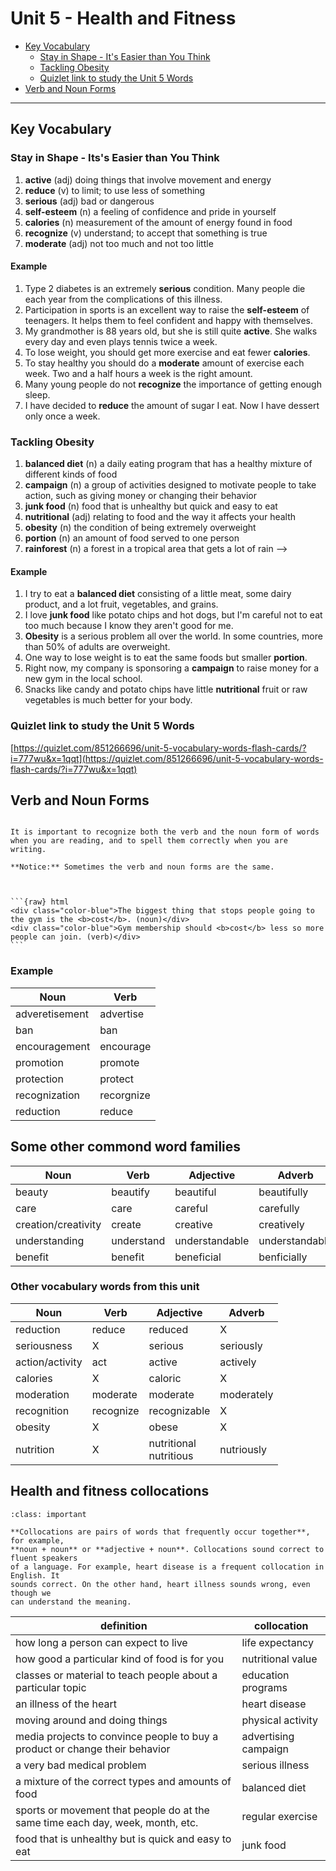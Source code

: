 # Unit 5 - Health and Fitness

- [Key Vocabulary](#key-vocabulary)
  - [Stay in Shape - It's Easier than You Think](#stay-in-shape-its-s-easier-than-you-think)
  - [Tackling Obesity](#tackling-obesity)
  - [Quizlet link to study the Unit 5 Words](#quizlet-link-to-study-the-unit-5-words)
- [Verb and Noun Forms](#verb-and-noun-forms)

---

## Key Vocabulary

### Stay in Shape - Its's Easier than You Think

1. **active** (adj) doing things that involve movement and energy
2. **reduce** (v) to limit; to use less of something
3. **serious** (adj) bad or dangerous
4. **self-esteem** (n) a feeling of confidence and pride in yourself
5. **calories** (n) measurement of the amount of energy found in food
6. **recognize** (v) understand; to accept that something is true
7. **moderate** (adj) not too much and not too little

#### Example

1. Type 2 diabetes is an extremely **serious** condition. Many people die each year from the complications of this illness.
2. Participation in sports is an excellent way to raise the **self-esteem** of teenagers. It helps them to feel confident and happy with themselves.
3. My grandmother is 88 years old, but she is still quite **active**. She walks every day and even plays tennis twice a week.
4. To lose weight, you should get more exercise and eat fewer **calories**.
5. To stay healthy you should do a **moderate** amount of exercise each week. Two and a half hours a week is the right amount.
6. Many young people do not **recognize** the importance of getting enough sleep.
7. I have decided to **reduce** the amount of sugar I eat. Now I have dessert only once a week.

### Tackling Obesity

1. **balanced diet** (n) a daily eating program that has a healthy mixture of different kinds of food
2. **campaign** (n) a group of activities designed to motivate people to take action, such as giving money or changing their behavior
3. **junk food** (n) food that is unhealthy but quick and easy to eat
4. **nutritional** (adj) relating to food and the way it affects your health
5. **obesity** (n) the condition of being extremely overweight
6. **portion** (n) an amount of food served to one person
7. **rainforest** (n) a forest in a tropical area that gets a lot of rain -->

#### Example

1. I try to eat a **balanced diet** consisting of a little meat, some dairy product, and a lot fruit, vegetables, and grains.
2. I love **junk food** like potato chips and hot dogs, but I'm careful not to eat too much because I know they aren't good for me.
3. **Obesity** is a serious problem all over the world. In some countries, more than 50% of adults are overweight.
4. One way to lose weight is to eat the same foods but smaller **portion**.
5. Right now, my company is sponsoring a **campaign** to raise money for a new gym in the local school.
6. Snacks like candy and potato chips have little **nutritional** fruit or raw vegetables is much better for your body.

### Quizlet link to study the Unit 5 Words

[https://quizlet.com/851266696/unit-5-vocabulary-words-flash-cards/?i=777wu&x=1qqt](https://quizlet.com/851266696/unit-5-vocabulary-words-flash-cards/?i=777wu&x=1qqt)

## Verb and Noun Forms

````{admonition} VERB and NOUN FORMS

It is important to recognize both the verb and the noun form of words when you are reading, and to spell them correctly when you are writing.

**Notice:** Sometimes the verb and noun forms are the same.



```{raw} html
<div class="color-blue">The biggest thing that stops people going to the gym is the <b>cost</b>. (noun)</div>
<div class="color-blue">Gym membership should <b>cost</b> less so more people can join. (verb)</div>
```
````

### Example

<table>
 <thead>
    <tr>
      <th>Noun</th>
      <th>Verb</th>
    </tr>
  </thead>
  <tbody>
    <tr>
      <td>adveretisement</td>
      <td>advertise</td>
    </tr>
    <tr>
      <td>ban</td>
      <td>ban</td>
    </tr>
    <tr>
      <td>encouragement</td>
      <td>encourage</td>
    </tr>
    <tr>
      <td>promotion</td>
      <td>promote</td>
    </tr>
    <tr>
      <td>protection</td>
      <td>protect</td>
    </tr>
    <tr>
      <td>recognization</td>
      <td>recorgnize</td>
    </tr>
    <tr>
      <td>reduction</td>
      <td>reduce</td>
    </tr>
  </tbody>
</table>

## Some other commond word families

<table>
 <thead>
    <tr>
      <th>Noun</th>
      <th>Verb</th>
      <th>Adjective</th>
      <th>Adverb</th>
    </tr>
  </thead>
  <tbody>
    <tr>
      <td>beauty</td>
      <td>beautify</td>
      <td>beautiful</td>
      <td>beautifully</td>
    </tr>
    <tr>
      <td>care</td>
      <td>care</td>
      <td>careful</td>
      <td>carefully</td>
    </tr>
    <tr>
      <td>creation/creativity</td>
      <td>create</td>
      <td>creative</td>
      <td>creatively</td>
    </tr>
    <tr>
      <td>understanding</td>
      <td>understand</td>
      <td>understandable</td>
      <td>understandably</td>
    </tr>
    <tr>
      <td>benefit</td>
      <td>benefit</td>
      <td>beneficial</td>
      <td>benficially</td>
    </tr>
  </tbody>
</table>

### Other vocabulary words from this unit

<table>
 <thead>
    <tr>
      <th>Noun</th>
      <th>Verb</th>
      <th>Adjective</th>
      <th>Adverb</th>
    </tr>
  </thead>
  <tbody>
    <tr>
      <td>reduction</td>
      <td>reduce</td>
      <td>reduced</td>
      <td>X</td>
    </tr>
    <tr>
      <td>seriousness</td>
      <td>X</td>
      <td>serious</td>
      <td>seriously</td>
    </tr>
    <tr>
      <td>action/activity</td>
      <td>act</td>
      <td>active</td>
      <td>actively</td>
    </tr>
    <tr>
      <td>calories</td>
      <td>X</td>
      <td>caloric</td>
      <td>X</td>
    </tr>
    <tr>
      <td>moderation</td>
      <td>moderate</td>
      <td>moderate</td>
      <td>moderately</td>
    </tr>
    <tr>
      <td>recognition</td>
      <td>recognize</td>
      <td>recognizable</td>
      <td>X</td>
    </tr>
    <tr>
      <td>obesity</td>
      <td>X</td>
      <td>obese</td>
      <td>X</td>
    </tr>
    <tr>
      <td>nutrition</td>
      <td>X</td>
      <td>nutritional<br/>nutritious</td>
      <td>nutriously</td>
    </tr>
  </tbody>
</table>

## Health and fitness collocations

```{admonition} Collocations
:class: important

**Collocations are pairs of words that frequently occur together**, for example,
**noun + noun** or **adjective + noun**. Collocations sound correct to fluent speakers
of a language. For example, heart disease is a frequent collocation in English. It
sounds correct. On the other hand, heart illness sounds wrong, even though we
can understand the meaning.
```

<table>
 <thead>
    <tr>
      <th>definition</th>
      <th>collocation</th>
    </tr>
  </thead>
  <tbody>
    <tr>
      <td>how long a person can expect to live</td>
      <td>life expectancy</td>
    </tr>
    <tr>
      <td>how good a particular kind of food is for you</td>
      <td>nutritional value</td>
    </tr>
    <tr>
      <td>classes or material to teach people about a particular topic</td>
      <td>education programs</td>
    </tr>
    <tr>
      <td>an illness of the heart</td>
      <td>heart disease</td>
    </tr>
    <tr>
      <td>moving around and doing things</td>
      <td>physical activity</td>
    </tr>
    <tr>
      <td>media projects to convince people to buy a product or change their behavior</td>
      <td>advertising campaign</td>
    </tr>
    <tr>
      <td>a very bad medical problem</td>
      <td>serious illness</td>
    </tr>
    <tr>
      <td>a mixture of the correct types and amounts of food</td>
      <td>balanced diet</td>
    </tr>
    <tr>
      <td>sports or movement that people do at the same time each day, week, month, etc.</td>
      <td>regular exercise</td>
    </tr>
    <tr>
      <td>food that is unhealthy but is quick and easy to eat</td>
      <td>junk food</td>
    </tr>
  </tbody>
</table>

